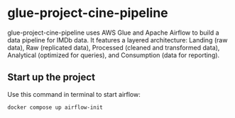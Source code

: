 # glue-project-cine-pipeline
glue-project-cine-pipeline uses AWS Glue and Apache Airflow to build a data pipeline for IMDb data. It features a layered architecture: Landing (raw data), Raw (replicated data), Processed (cleaned and transformed data), Analytical (optimized for queries), and Consumption (data for reporting).


## Start up the project

Use this command in terminal to start airflow:

```
docker compose up airflow-init
```


